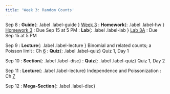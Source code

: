 ```yaml
---
title: 'Week 3: Random Counts'
---
```


Sep 8
: **Guide**{: .label .label-guide } [Week 3](/assets/guides/fall25/week03.pdf)
: **Homework**{: .label .label-hw } [Homework 3](http://prob140.datahub.berkeley.edu/hub/user-redirect/git-pull?repo=https://github.com/prob140/materials-fa25&branch=main&subPath=hw/Homework_03.ipynb)
    : Due Sep 15 at 5 PM
: **Lab**{: .label .label-lab } [Lab 3A](http://prob140.datahub.berkeley.edu/hub/user-redirect/git-pull?repo=https://github.com/prob140/materials-fa25&branch=main&subPath=lab/Lab_03.ipynb)
    : Due Sep 15 at 5 PM

Sep 9
: **Lecture**{: .label .label-lecture } Binomial and related counts; a Poisson limit
    : Ch [6](http://prob140.org/textbook/content/Chapter_06/00_Random_Counts.html)
: **Quiz**{: .label .label-quiz} Quiz 1, Day 1

Sep 10
: **Section**{: .label .label-disc}
: **Quiz**{: .label .label-quiz} Quiz 1, Day 2

Sep 11
: **Lecture**{: .label .label-lecture} Independence and Poissonization
    : Ch [7](http://prob140.org/textbook/content/Chapter_07/00_Poissonization.html)

Sep 12
: **Mega-Section**{: .label .label-disc}